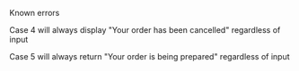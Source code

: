 Known errors

Case 4 will always display "Your order has been cancelled" regardless of input

Case 5 will always return "Your order is being prepared" regardless of input
